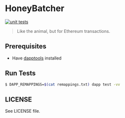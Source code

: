 # HoneyBatcher

[![unit tests](https://github.com/rugpullindex/honeybatcher/actions/workflows/main.yml/badge.svg)](https://github.com/rugpullindex/honeybatcher/actions/workflows/main.yml)

> Like the animal, but for Ethereum transactions.

## Prerequisites

- Have [dapptools](https://github.com/dapphub/dapptools#installation) installed

## Run Tests

```bash
$ DAPP_REMAPPINGS=$(cat remappings.txt) dapp test -vv
```

## LICENSE

See LICENSE file.

